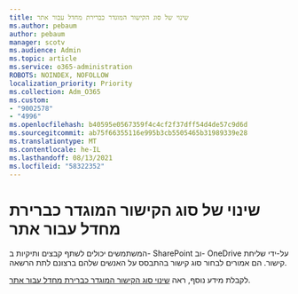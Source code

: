 ```yaml
---
title: שינוי של סוג הקישור המוגדר כברירת מחדל עבור אתר
ms.author: pebaum
author: pebaum
manager: scotv
ms.audience: Admin
ms.topic: article
ms.service: o365-administration
ROBOTS: NOINDEX, NOFOLLOW
localization_priority: Priority
ms.collection: Adm_O365
ms.custom:
- "9002578"
- "4996"
ms.openlocfilehash: b40595e0567359f4c4cf2f37dff54d4de57c9d6d
ms.sourcegitcommit: ab75f66355116e995b3cb5505465b31989339e28
ms.translationtype: MT
ms.contentlocale: he-IL
ms.lasthandoff: 08/13/2021
ms.locfileid: "58322352"
---
```

# <a name="change-the-default-link-type-for-a-site"></a>שינוי של סוג הקישור המוגדר כברירת מחדל עבור אתר

המשתמשים יכולים לשתף קבצים ותיקיות ב- SharePoint וב- OneDrive על-ידי שליחת קישור. הם אמורים לבחור סוג קישור בהתבסס על האנשים שלהם ברצונם לתת הרשאה.

לקבלת מידע נוסף, ראה [שינוי סוג הקישור המוגדר כברירת מחדל עבור אתר](https://docs.microsoft.com/sharepoint/change-default-sharing-link).
